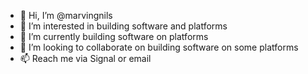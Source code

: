 - 👋 Hi, I’m @marvingnils
- 👀 I’m interested in building software and platforms
- 🌱 I’m currently building software on platforms
- 💞️ I’m looking to collaborate on building software on some platforms
- 📫 Reach me via Signal or email

<!---
marvingnils/marvingnils is a ✨ special ✨ repository because its `README.md` (this file) appears on your GitHub profile.
You can click the Preview link to take a look at your changes.
--->
